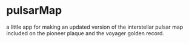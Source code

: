 pulsarMap
=========

a little app for making an updated version of the interstellar pulsar map included on the pioneer plaque and the voyager golden record.
